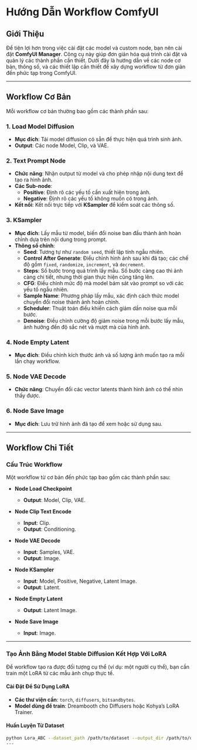 # Hướng Dẫn Workflow ComfyUI

## Giới Thiệu
Để tiện lợi hơn trong việc cài đặt các model và custom node, bạn nên cài đặt **ComfyUI Manager**. Công cụ này giúp đơn giản hóa quá trình cài đặt và quản lý các thành phần cần thiết. Dưới đây là hướng dẫn về các node cơ bản, thông số, và các thiết lập cần thiết để xây dựng workflow từ đơn giản đến phức tạp trong ComfyUI.

---

## Workflow Cơ Bản
Mỗi workflow cơ bản thường bao gồm các thành phần sau:

### 1. Load Model Diffusion
- **Mục đích**: Tải model diffusion có sẵn để thực hiện quá trình sinh ảnh.
- **Output**: Các node Model, Clip, và VAE.

### 2. Text Prompt Node
- **Chức năng**: Nhận output từ model và cho phép nhập nội dung text để tạo ra hình ảnh.
- **Các Sub-node**:
  - **Positive**: Định rõ các yếu tố cần xuất hiện trong ảnh.
  - **Negative**: Định rõ các yếu tố không muốn có trong ảnh.
- **Kết nối**: Kết nối trực tiếp với **KSampler** để kiểm soát các thông số.

### 3. KSampler
- **Mục đích**: Lấy mẫu từ model, biến đổi noise ban đầu thành ảnh hoàn chỉnh dựa trên nội dung trong prompt.
- **Thông số chính**:
  - **Seed**: Tương tự như `random seed`, thiết lập tính ngẫu nhiên.
  - **Control After Generate**: Điều chỉnh hình ảnh sau khi đã tạo; các chế độ gồm `fixed`, `randomize`, `increment`, và `decrement`.
  - **Steps**: Số bước trong quá trình lấy mẫu. Số bước càng cao thì ảnh càng chi tiết, nhưng thời gian thực hiện cũng tăng lên.
  - **CFG**: Điều chỉnh mức độ mà model bám sát vào prompt so với các yếu tố ngẫu nhiên.
  - **Sample Name**: Phương pháp lấy mẫu, xác định cách thức model chuyển đổi noise thành ảnh hoàn chỉnh.
  - **Scheduler**: Thuật toán điều khiển cách giảm dần noise qua mỗi bước.
  - **Denoise**: Điều chỉnh cường độ giảm noise trong mỗi bước lấy mẫu, ảnh hưởng đến độ sắc nét và mượt mà của hình ảnh.

### 4. Node Empty Latent
- **Mục đích**: Điều chỉnh kích thước ảnh và số lượng ảnh muốn tạo ra mỗi lần chạy workflow.

### 5. Node VAE Decode
- **Chức năng**: Chuyển đổi các vector latents thành hình ảnh có thể nhìn thấy được.

### 6. Node Save Image
- **Mục đích**: Lưu trữ hình ảnh đã tạo để xem hoặc sử dụng sau.

---

## Workflow Chi Tiết

### Cấu Trúc Workflow
Một workflow từ cơ bản đến phức tạp bao gồm các thành phần sau:

- **Node Load Checkpoint**
  - **Output**: Model, Clip, VAE.
  
- **Node Clip Text Encode**
  - **Input**: Clip.
  - **Output**: Conditioning.
  
- **Node VAE Decode**
  - **Input**: Samples, VAE.
  - **Output**: Image.
  
- **Node KSampler**
  - **Input**: Model, Positive, Negative, Latent Image.
  - **Output**: Latent.
  
- **Node Empty Latent**
  - **Output**: Latent Image.
  
- **Node Save Image**
  - **Input**: Image.

---

### Tạo Ảnh Bằng Model Stable Diffusion Kết Hợp Với LoRA

Để workflow tạo ra được đối tượng cụ thể (ví dụ: một người cụ thể), bạn cần train một LoRA từ các mẫu ảnh chụp thực tế.

#### Cài Đặt Để Sử Dụng LoRA
- **Các thư viện cần**: `torch`, `diffusers`, `bitsandbytes`.
- **Model dùng để train**: Dreambooth cho Diffusers hoặc Kohya’s LoRA Trainer.

#### Huấn Luyện Từ Dataset
```bash
python Lora_ABC --dataset_path /path/to/dataset --output_dir /path/to/output --learning_rate 1e-4 --batch_size 4 --num_steps 10000 --rank 8
---

